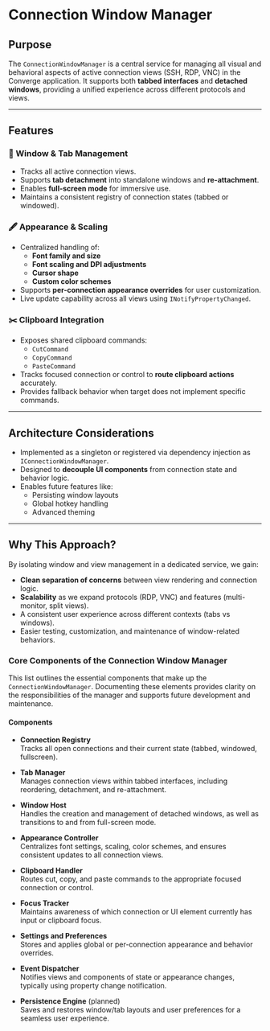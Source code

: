 # Connection Window Manager

## Purpose

The `ConnectionWindowManager` is a central service for managing all visual and behavioral aspects of active connection views (SSH, RDP, VNC) in the Converge application. It supports both **tabbed interfaces** and **detached windows**, providing a unified experience across different protocols and views.

---

## Features

### 🔲 Window & Tab Management
- Tracks all active connection views.
- Supports **tab detachment** into standalone windows and **re-attachment**.
- Enables **full-screen mode** for immersive use.
- Maintains a consistent registry of connection states (tabbed or windowed).

### 🖋 Appearance & Scaling
- Centralized handling of:
  - **Font family and size**
  - **Font scaling and DPI adjustments**
  - **Cursor shape**
  - **Custom color schemes**
- Supports **per-connection appearance overrides** for user customization.
- Live update capability across all views using `INotifyPropertyChanged`.

### ✂️ Clipboard Integration
- Exposes shared clipboard commands:
  - `CutCommand`
  - `CopyCommand`
  - `PasteCommand`
- Tracks focused connection or control to **route clipboard actions** accurately.
- Provides fallback behavior when target does not implement specific commands.

---

## Architecture Considerations

- Implemented as a singleton or registered via dependency injection as `IConnectionWindowManager`.
- Designed to **decouple UI components** from connection state and behavior logic.
- Enables future features like:
  - Persisting window layouts
  - Global hotkey handling
  - Advanced theming

---

## Why This Approach?

By isolating window and view management in a dedicated service, we gain:

- **Clean separation of concerns** between view rendering and connection logic.
- **Scalability** as we expand protocols (RDP, VNC) and features (multi-monitor, split views).
- A consistent user experience across different contexts (tabs vs windows).
- Easier testing, customization, and maintenance of window-related behaviors.

### Core Components of the Connection Window Manager

This list outlines the essential components that make up the `ConnectionWindowManager`. Documenting these elements provides clarity on the responsibilities of the manager and supports future development and maintenance.

#### Components

- **Connection Registry**  
  Tracks all open connections and their current state (tabbed, windowed, fullscreen).

- **Tab Manager**  
  Manages connection views within tabbed interfaces, including reordering, detachment, and re-attachment.

- **Window Host**  
  Handles the creation and management of detached windows, as well as transitions to and from full-screen mode.

- **Appearance Controller**  
  Centralizes font settings, scaling, color schemes, and ensures consistent updates to all connection views.

- **Clipboard Handler**  
  Routes cut, copy, and paste commands to the appropriate focused connection or control.

- **Focus Tracker**  
  Maintains awareness of which connection or UI element currently has input or clipboard focus.

- **Settings and Preferences**  
  Stores and applies global or per-connection appearance and behavior overrides.

- **Event Dispatcher**  
  Notifies views and components of state or appearance changes, typically using property change notification.

- **Persistence Engine** (planned)  
  Saves and restores window/tab layouts and user preferences for a seamless user experience.
